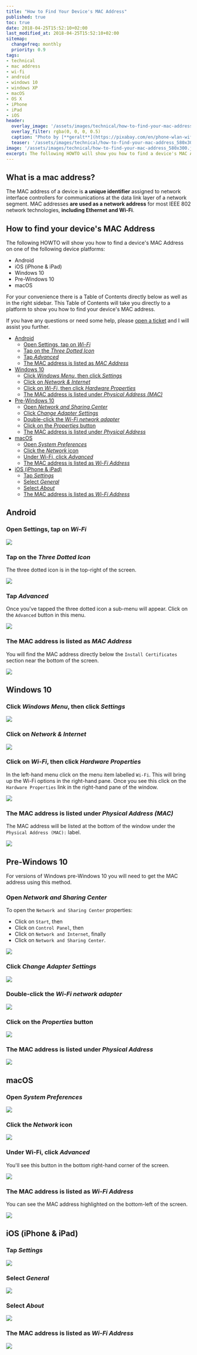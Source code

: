 ```yaml
---
title: "How to Find Your Device's MAC Address"
published: true
toc: true
date: 2018-04-25T15:52:10+02:00
last_modified_at: 2018-04-25T15:52:10+02:00
sitemap: 
  changefreq: monthly
  priority: 0.9
tags:
- technical
- mac address
- wi-fi
- android
- windows 10
- windows XP
- macOS
- OS X
- iPhone
- iPad
- iOS
header:
  overlay_image: '/assets/images/technical/how-to-find-your-mac-address.jpg'
  overlay_filter: rgba(0, 0, 0, 0.5)
  caption: "Photo by [**geralt**](https://pixabay.com/en/phone-wlan-wifi-mobile-phone-call-1582893/)"
  teaser: '/assets/images/technical/how-to-find-your-mac-address_580x300.jpg'
image: '/assets/images/technical/how-to-find-your-mac-address_580x300.jpg'
excerpt: The following HOWTO will show you how to find a device's MAC Address on either Android, iPhone, iPad, Windows or macOS.
---
```

## What is a mac address?

The MAC address of a device is __a unique identifier__ assigned to network interface controllers for communications at the data link layer of a network segment. MAC addresses __are used as a network address__ for most IEEE 802 network technologies, __including Ethernet and Wi-Fi__.

## How to find your device's MAC Address

The following HOWTO will show you how to find a device's MAC Address on one of the following device platforms:

* Android
* iOS (iPhone & iPad)
* Windows 10
* Pre-Windows 10
* macOS

For your convenience there is a Table of Contents directly below as well as in the right sidebar. This Table of Contents will take you directly to a platform to show you how to find your device's MAC address.

If you have any questions or need some help, please [open a ticket][github] and I will assist you further.

<!-- MarkdownTOC -->

- [Android](#android)
    - [Open Settings, tap on _Wi-Fi_](#open-settings-tap-on-_wi-fi_)
    - [Tap on the _Three Dotted Icon_](#tap-on-the-_three-dotted-icon_)
    - [Tap _Advanced_](#tap-_advanced_)
    - [The MAC address is listed as _MAC Address_](#the-mac-address-is-listed-as-_mac-address_)
- [Windows 10](#windows-10)
    - [Click _Windows Menu_, then click _Settings_](#click-_windows-menu_-then-click-_settings_)
    - [Click on _Network & Internet_](#click-on-_network--internet_)
    - [Click on _Wi-Fi_, then click _Hardware Properties_](#click-on-_wi-fi_-then-click-_hardware-properties_)
    - [The MAC address is listed under _Physical Address \(MAC\)_](#the-mac-address-is-listed-under-_physical-address-mac_)
- [Pre-Windows 10](#pre-windows-10)
    - [Open _Network and Sharing Center_](#open-_network-and-sharing-center_)
    - [Click _Change Adapter Settings_](#click-_change-adapter-settings_)
    - [Double-click the _Wi-Fi network adapter_](#double-click-the-_wi-fi-network-adapter_)
    - [Click on the _Properties_ button](#click-on-the-_properties_-button)
    - [The MAC address is listed under _Physical Address_](#the-mac-address-is-listed-under-_physical-address_)
- [macOS](#macos)
    - [Open _System Preferences_](#open-_system-preferences_)
    - [Click the _Network_ icon](#click-the-_network_-icon)
    - [Under Wi-Fi, click _Advanced_](#under-wi-fi-click-_advanced_)
    - [The MAC address is listed as _Wi-Fi Address_](#the-mac-address-is-listed-as-_wi-fi-address_)
- [iOS \(iPhone & iPad\)](#ios-iphone--ipad)
    - [Tap _Settings_](#tap-_settings_)
    - [Select _General_](#select-_general_)
    - [Select _About_](#select-_about_)
    - [The MAC address is listed as _Wi-Fi Address_](#the-mac-address-is-listed-as-_wi-fi-address_-1)

<!-- /MarkdownTOC -->

<a id="android"></a>
## Android

<a id="open-settings-tap-on-_wi-fi_"></a>
### Open Settings, tap on _Wi-Fi_

![][android-1]

<a id="tap-on-the-_three-dotted-icon_"></a>
### Tap on the _Three Dotted Icon_

The three dotted icon is in the top-right of the screen.

![][android-1a]

<a id="tap-_advanced_"></a>
### Tap _Advanced_

Once you've tapped the three dotted icon a sub-menu will appear. Click on the `Advanced` button in this menu.

![][android-2]

<a id="the-mac-address-is-listed-as-_mac-address_"></a>
### The MAC address is listed as _MAC Address_

You will find the MAC address directly below the `Install Certificates` section near the bottom of the screen.

![][android-3]

<a id="windows-10"></a>
## Windows 10

<a id="click-_windows-menu_-then-click-_settings_"></a>
### Click _Windows Menu_, then click _Settings_

![][windows-1]

<a id="click-on-_network--internet_"></a>
### Click on _Network & Internet_

![][windows-2]

<a id="click-on-_wi-fi_-then-click-_hardware-properties_"></a>
### Click on _Wi-Fi_, then click _Hardware Properties_

In the left-hand menu click on the menu item labelled `Wi-Fi`. This will bring up the Wi-Fi options in the right-hand pane. Once you see this click on the `Hardware Properties` link in the right-hand pane of the window.

![][windows-3]

<a id="the-mac-address-is-listed-under-_physical-address-mac_"></a>
### The MAC address is listed under _Physical Address (MAC)_

The MAC address will be listed at the bottom of the window under the `Physical Address (MAC):` label.

![][windows-4]

<a id="pre-windows-10"></a>
## Pre-Windows 10

For versions of Windows pre-Windows 10 you will need to get the MAC address using this method.

<a id="open-_network-and-sharing-center_"></a>
### Open _Network and Sharing Center_

To open the `Network and Sharing Center` properties:

* Click on `Start`, then
* Click on `Control Panel`, then
* Click on `Network and Internet`, finally
* Click on `Network and Sharing Center`.

![][winold-1]

<a id="click-_change-adapter-settings_"></a>
### Click _Change Adapter Settings_

![][winold-2]

<a id="double-click-the-_wi-fi-network-adapter_"></a>
### Double-click the _Wi-Fi network adapter_

![][winold-3]

<a id="click-on-the-_properties_-button"></a>
### Click on the _Properties_ button

![][winold-4]

<a id="the-mac-address-is-listed-under-_physical-address_"></a>
### The MAC address is listed under _Physical Address_

![][winold-5]

<a id="macos"></a>
## macOS

<a id="open-_system-preferences_"></a>
### Open _System Preferences_

![][mac-1]

<a id="click-the-_network_-icon"></a>
### Click the _Network_ icon

![][mac-2]

<a id="under-wi-fi-click-_advanced_"></a>
### Under Wi-Fi, click _Advanced_

You'll see this button in the bottom right-hand corner of the screen.

![][mac-3]

<a id="the-mac-address-is-listed-as-_wi-fi-address_"></a>
### The MAC address is listed as _Wi-Fi Address_

You can see the MAC address highlighted on the bottom-left of the screen.

![][mac-4]

<a id="ios-iphone--ipad"></a>
## iOS (iPhone & iPad)

<a id="tap-_settings_"></a>
### Tap _Settings_

![][ios-1]

<a id="select-_general_"></a>
### Select _General_

![][ios-2]

<a id="select-_about_"></a>
### Select _About_

![][ios-3]

<a id="the-mac-address-is-listed-as-_wi-fi-address_-1"></a>
### The MAC address is listed as _Wi-Fi Address_

![][ios-4]


[android-1]: /assets/images/technical/how-to-find-your-android-windows-iphone-ios-ipad-macos-mac-address/Android-Step-1.png
[android-1a]: /assets/images/technical/how-to-find-your-android-windows-iphone-ios-ipad-macos-mac-address/Android-Step-1a.png
[android-2]: /assets/images/technical/how-to-find-your-android-windows-iphone-ios-ipad-macos-mac-address/Android-Step-2.png
[android-3]: /assets/images/technical/how-to-find-your-android-windows-iphone-ios-ipad-macos-mac-address/Android-Step-3.png

[mac-1]: /assets/images/technical/how-to-find-your-android-windows-iphone-ios-ipad-macos-mac-address/macOS-Step-1.png
[mac-2]: /assets/images/technical/how-to-find-your-android-windows-iphone-ios-ipad-macos-mac-address/macOS-Step-2.png
[mac-3]: /assets/images/technical/how-to-find-your-android-windows-iphone-ios-ipad-macos-mac-address/macOS-Step-3.png
[mac-4]: /assets/images/technical/how-to-find-your-android-windows-iphone-ios-ipad-macos-mac-address/macOS-Step-4.png

[ios-1]: /assets/images/technical/how-to-find-your-android-windows-iphone-ios-ipad-macos-mac-address/ios-step-1.png
[ios-2]: /assets/images/technical/how-to-find-your-android-windows-iphone-ios-ipad-macos-mac-address/ios-step-2.png
[ios-3]: /assets/images/technical/how-to-find-your-android-windows-iphone-ios-ipad-macos-mac-address/ios-step-3.png
[ios-4]: /assets/images/technical/how-to-find-your-android-windows-iphone-ios-ipad-macos-mac-address/ios-step-4.png

[winold-1]: /assets/images/technical/how-to-find-your-android-windows-iphone-ios-ipad-macos-mac-address/Pre-Windows-10-Step-1.png
[winold-2]: /assets/images/technical/how-to-find-your-android-windows-iphone-ios-ipad-macos-mac-address/Pre-Windows-10-Step-2.png
[winold-3]: /assets/images/technical/how-to-find-your-android-windows-iphone-ios-ipad-macos-mac-address/Pre-Windows-10-Step-3.png
[winold-4]: /assets/images/technical/how-to-find-your-android-windows-iphone-ios-ipad-macos-mac-address/Pre-Windows-10-Step-4.png
[winold-5]: /assets/images/technical/how-to-find-your-android-windows-iphone-ios-ipad-macos-mac-address/Pre-Windows-10-Step-5.png

[windows-1]: /assets/images/technical/how-to-find-your-android-windows-iphone-ios-ipad-macos-mac-address/Windows-10-Step-1.png
[windows-2]: /assets/images/technical/how-to-find-your-android-windows-iphone-ios-ipad-macos-mac-address/Windows-10-Step-2.png
[windows-3]: /assets/images/technical/how-to-find-your-android-windows-iphone-ios-ipad-macos-mac-address/Windows-10-Step-3.png
[windows-4]: /assets/images/technical/how-to-find-your-android-windows-iphone-ios-ipad-macos-mac-address/Windows-10-Step-4.png

[github]: https://github.com/justinhartman/justinhartman.github.io/issues/new
